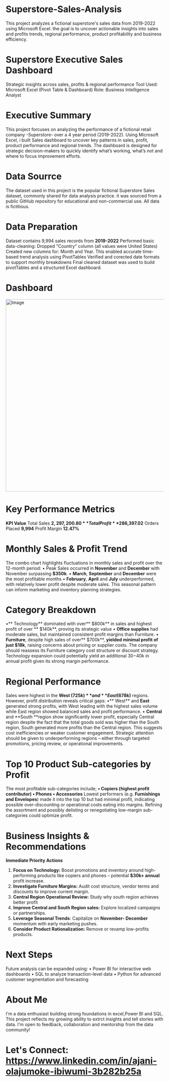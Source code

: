 # Superstore-Sales-Analysis
This project analyzes a fictional superstore's sales data from 2019-2022 using Microsoft Excel. the goal is to uncover actionable insights into sales and profits trends, regional performance, product profitability and business efficiency.

# Superstore Executive Sales Dashboard
Strategic insights across sales, profits & regional performance
Tool Used: Microsoft Excel (Pivot Table & Dashboard)
Role: Business Intelligence Analyst

# Executive Summary
This project forcuses on analyzing the performance of a fictional retail company -Superstore- over a 4 year period (2019-2022). Using Microsoft Excel, i built Sales dashboard to uncover key patterns in sales, profit, product performance and regional trends. 
The dashboard is designed for strategic decision-makers to quickly identify what’s working, what’s not and where to focus improvement efforts.

# Data Sourrce
The dataset used in  this project is the popular fictional Superstore Sales dataset, commonly shared for data analysis practice. it was sourced from a public GitHub repository for educational and non-commercial use. All data is fictitious.

# Data Preparation
Dataset contains 9,994 sales records from **2019-2022**
Performed basic data-cleaning:
  Dropped "Country" column (all values were United States)
  Created new columns for: Month and Year. This enabled accurate time-based trend analysis using PivotTables
  Verified and corected date formats to support monthly breakdowns
Final cleaned dataset was used to build pivotTables and a structured Excel dashboard.

# Dashboard


<img width="913" height="611" alt="Image" src="https://github.com/user-attachments/assets/e33505de-77fe-4031-84da-c4381f1df5f5" />

# Key Performance Metrics
**KPI	Value**
Total Sales	**$2,297,200.80**
Total Profit	**$286,397.02**
Orders Placed	**9,994**
Profit Margin	**12.47%**


# Monthly Sales & Profit Trend
The combo chart highlights fluctuations in monthly sales and profit over the 12-month period:
•	Peak Sales occurred in **November** and **December** with November surpassing **$350k**.
•	**March**, **September** and **December** were the most profitable months
•	**February**, **April** and **July** underperformed, with relatively lower profit despite moderate sales.
This seasonal pattern can inform marketing and inventory planning strategies.

# Category Breakdown
•**	Technology** dominated with over** $800k** in sales and highest profit of over ** $140k**, proving its strategic value
•	**Office supplies** had moderate sales, but maintained consistent profit margins than Furniture.
•	**Furniture**, despite high sales of over** $700k**, **yielded minimal profit of just $18k**, raising concerns about pricing or supplier costs.
The company should reassess its Furniture category cost structure or discount strategy. Technology expansion could potentially yield an additional $30-$40k in annual profit given its strong margin performance.

# Regional Performance
Sales were highest in the **West ($725k)** and **East ($678k)** regions.
However, profit distribution reveals critical gaps:
•**	West** and **East** generated strong profits, with West leading with the highest sales volume while East region showed balanced sales and profit performance.
•	**Central** and **South **region show significantly lower profit, especially Central region despite the fact that the total goods sold was higher than the South region, South generated more profits than the Central region. This suggests cost inefficiencies or weaker customer engagement.
Strategic attention should be given to underperforming regions – either through targeted promotions, pricing review, or operational improvements.

# Top 10 Product Sub-categories by Profit
The most profitable sub-categories include;
**•	Copiers (highest profit contributor)
•	Phones
•	Accessories**
Lowest performers (e.g. **Furnishings and Envelopes**) made it into the top 10 but had minimal profit, indicating possible over-discounting or operational costs eating into margins.
Refining the assortment and possibly delisting or renegotiating low-margin sub-categories could optimize profit.

# Business Insights & Recommendations
**Immediate Priority Actions**
1.	**Focus on Technology:** Boost promotions and inventory around high-performing products like copiers and phones – potential **$30k+ annual** profit increase.
2.	**Investigate Furniture Margins:** Audit cost structure, vendor terms and discounts to improve current margin.
3.	**Central Region Operational Review:** Study why south region achieves better profit
4.	**Improve Central and South Region sales:** Explore localized campaigns or partnerships.
5.	**Leverage Seasonal Trends**: Capitalize on **November- December** momentum with early marketing pushes.
6.	**Consider Product Rationalization:** Remove or revamp low-profits products.

# Next Steps
Future analysis can be expanded using:
•	Power BI for interactive web dashboards
•	SQL to analyze transaction-level data
•	Python for advanced customer segmentation and forecasting 

# About Me
I'm a data enthusiast building strong foundations in excel,Power BI and SQL. This project reflects my growing ability to extrct insights and tell stories with data. I'm open to feedback, collaboration and mentorship from the data community!


# Let's Connect: https://www.linkedin.com/in/ajani-olajumoke-ibiwumi-3b282b25a



